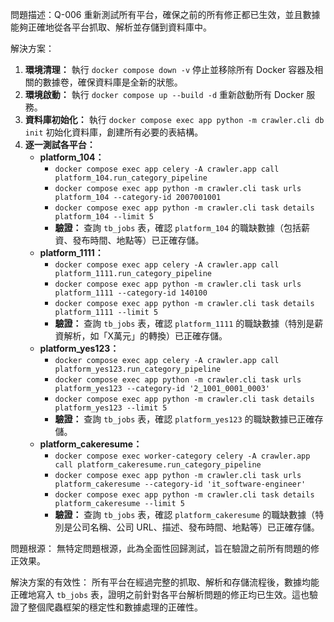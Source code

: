 問題描述：Q-006
重新測試所有平台，確保之前的所有修正都已生效，並且數據能夠正確地從各平台抓取、解析並存儲到資料庫中。

解決方案：
1. **環境清理：** 執行 `docker compose down -v` 停止並移除所有 Docker 容器及相關的數據卷，確保資料庫是全新的狀態。
2. **環境啟動：** 執行 `docker compose up --build -d` 重新啟動所有 Docker 服務。
3. **資料庫初始化：** 執行 `docker compose exec app python -m crawler.cli db init` 初始化資料庫，創建所有必要的表結構。
4. **逐一測試各平台：**
   - **platform_104：**
     - `docker compose exec app celery -A crawler.app call platform_104.run_category_pipeline`
     - `docker compose exec app python -m crawler.cli task urls platform_104 --category-id 2007001001`
     - `docker compose exec app python -m crawler.cli task details platform_104 --limit 5`
     - **驗證：** 查詢 `tb_jobs` 表，確認 `platform_104` 的職缺數據（包括薪資、發布時間、地點等）已正確存儲。
   - **platform_1111：**
     - `docker compose exec app celery -A crawler.app call platform_1111.run_category_pipeline`
     - `docker compose exec app python -m crawler.cli task urls platform_1111 --category-id 140100`
     - `docker compose exec app python -m crawler.cli task details platform_1111 --limit 5`
     - **驗證：** 查詢 `tb_jobs` 表，確認 `platform_1111` 的職缺數據（特別是薪資解析，如「X萬元」的轉換）已正確存儲。
   - **platform_yes123：**
     - `docker compose exec app celery -A crawler.app call platform_yes123.run_category_pipeline`
     - `docker compose exec app python -m crawler.cli task urls platform_yes123 --category-id '2_1001_0001_0003'`
     - `docker compose exec app python -m crawler.cli task details platform_yes123 --limit 5`
     - **驗證：** 查詢 `tb_jobs` 表，確認 `platform_yes123` 的職缺數據已正確存儲。
   - **platform_cakeresume：**
     - `docker compose exec worker-category celery -A crawler.app call platform_cakeresume.run_category_pipeline`
     - `docker compose exec app python -m crawler.cli task urls platform_cakeresume --category-id 'it_software-engineer'`
     - `docker compose exec app python -m crawler.cli task details platform_cakeresume --limit 5`
     - **驗證：** 查詢 `tb_jobs` 表，確認 `platform_cakeresume` 的職缺數據（特別是公司名稱、公司 URL、描述、發布時間、地點等）已正確存儲。

問題根源：
無特定問題根源，此為全面性回歸測試，旨在驗證之前所有問題的修正效果。

解決方案的有效性：
所有平台在經過完整的抓取、解析和存儲流程後，數據均能正確地寫入 `tb_jobs` 表，證明之前針對各平台解析問題的修正均已生效。這也驗證了整個爬蟲框架的穩定性和數據處理的正確性。